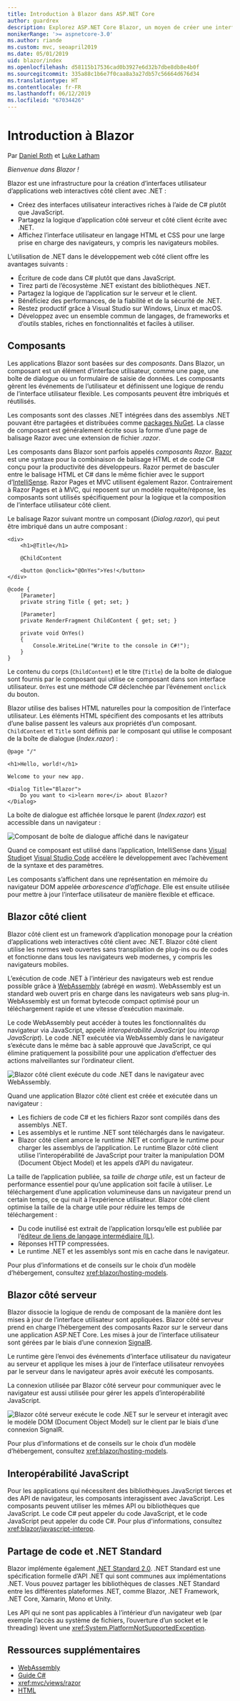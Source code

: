 ```yaml
---
title: Introduction à Blazor dans ASP.NET Core
author: guardrex
description: Explorez ASP.NET Core Blazor, un moyen de créer une interface utilisateur web interactive côté client à l’aide de .NET dans une application ASP.NET Core.
monikerRange: '>= aspnetcore-3.0'
ms.author: riande
ms.custom: mvc, seoapril2019
ms.date: 05/01/2019
uid: blazor/index
ms.openlocfilehash: d58115b17536cad0b3927e6d32b7dbe8db8e4b0f
ms.sourcegitcommit: 335a88c1b6e7f0caa8a3a27db57c56664d676d34
ms.translationtype: HT
ms.contentlocale: fr-FR
ms.lasthandoff: 06/12/2019
ms.locfileid: "67034426"
---
```

# <a name="introduction-to-blazor"></a>Introduction à Blazor

Par [Daniel Roth](https://github.com/danroth27) et [Luke Latham](https://github.com/guardrex)

*Bienvenue dans Blazor !*

Blazor est une infrastructure pour la création d’interfaces utilisateur d’applications web interactives côté client avec .NET :

* Créez des interfaces utilisateur interactives riches à l’aide de C# plutôt que JavaScript.
* Partagez la logique d’application côté serveur et côté client écrite avec .NET.
* Affichez l’interface utilisateur en langage HTML et CSS pour une large prise en charge des navigateurs, y compris les navigateurs mobiles.

L’utilisation de .NET dans le développement web côté client offre les avantages suivants :

* Écriture de code dans C# plutôt que dans JavaScript.
* Tirez parti de l’écosystème .NET existant des bibliothèques .NET.
* Partagez la logique de l’application sur le serveur et le client.
* Bénéficiez des performances, de la fiabilité et de la sécurité de .NET.
* Restez productif grâce à Visual Studio sur Windows, Linux et macOS.
* Développez avec un ensemble commun de langages, de frameworks et d’outils stables, riches en fonctionnalités et faciles à utiliser.

## <a name="components"></a>Composants

Les applications Blazor sont basées sur des *composants*. Dans Blazor, un composant est un élément d’interface utilisateur, comme une page, une boîte de dialogue ou un formulaire de saisie de données. Les composants gèrent les événements de l’utilisateur et définissent une logique de rendu de l’interface utilisateur flexible. Les composants peuvent être imbriqués et réutilisés.

Les composants sont des classes .NET intégrées dans des assemblys .NET pouvant être partagées et distribuées comme [packages NuGet](/nuget/what-is-nuget). La classe de composant est généralement écrite sous la forme d’une page de balisage Razor avec une extension de fichier *.razor*.

Les composants dans Blazor sont parfois appelés *composants Razor*. [Razor](xref:mvc/views/razor) est une syntaxe pour la combinaison de balisage HTML et de code C# conçu pour la productivité des développeurs. Razor permet de basculer entre le balisage HTML et C# dans le même fichier avec le support d’[IntelliSense](/visualstudio/ide/using-intellisense). Razor Pages et MVC utilisent également Razor. Contrairement à Razor Pages et à MVC, qui reposent sur un modèle requête/réponse, les composants sont utilisés spécifiquement pour la logique et la composition de l’interface utilisateur côté client.

Le balisage Razor suivant montre un composant (*Dialog.razor*), qui peut être imbriqué dans un autre composant :

```cshtml
<div>
    <h1>@Title</h1>

    @ChildContent

    <button @onclick="@OnYes">Yes!</button>
</div>

@code {
    [Parameter]
    private string Title { get; set; }

    [Parameter]
    private RenderFragment ChildContent { get; set; }

    private void OnYes()
    {
        Console.WriteLine("Write to the console in C#!");
    }
}
```

Le contenu du corps (`ChildContent`) et le titre (`Title`) de la boîte de dialogue sont fournis par le composant qui utilise ce composant dans son interface utilisateur. `OnYes` est une méthode C# déclenchée par l’événement `onclick` du bouton.

Blazor utilise des balises HTML naturelles pour la composition de l’interface utilisateur. Les éléments HTML spécifient des composants et les attributs d’une balise passent les valeurs aux propriétés d’un composant. `ChildContent` et `Title` sont définis par le composant qui utilise le composant de la boîte de dialogue (*Index.razor*) :

```cshtml
@page "/"

<h1>Hello, world!</h1>

Welcome to your new app.

<Dialog Title="Blazor">
    Do you want to <i>learn more</i> about Blazor?
</Dialog>
```

La boîte de dialogue est affichée lorsque le parent (*Index.razor*) est accessible dans un navigateur :

![Composant de boîte de dialogue affiché dans le navigateur](index/_static/dialog.png)

Quand ce composant est utilisé dans l’application, IntelliSense dans [Visual Studio](/visualstudio/ide/using-intellisense)et [Visual Studio Code](https://code.visualstudio.com/docs/editor/intellisense) accélère le développement avec l’achèvement de la syntaxe et des paramètres.

Les composants s’affichent dans une représentation en mémoire du navigateur DOM appelée *arborescence d’affichage*. Elle est ensuite utilisée pour mettre à jour l’interface utilisateur de manière flexible et efficace.

## <a name="blazor-client-side"></a>Blazor côté client

Blazor côté client est un framework d’application monopage pour la création d’applications web interactives côté client avec .NET. Blazor côté client utilise les normes web ouvertes sans transpilation de plug-ins ou de codes et fonctionne dans tous les navigateurs web modernes, y compris les navigateurs mobiles.

L’exécution de code .NET à l’intérieur des navigateurs web est rendue possible grâce à [WebAssembly](http://webassembly.org) (abrégé en *wasm*). WebAssembly est un standard web ouvert pris en charge dans les navigateurs web sans plug-in. WebAssembly est un format bytecode compact optimisé pour un téléchargement rapide et une vitesse d’exécution maximale.

Le code WebAssembly peut accéder à toutes les fonctionnalités du navigateur via JavaScript, appelé *interopérabilité JavaScript* (ou *interop JavaScript*). Le code .NET exécutée via WebAssembly dans le navigateur s’exécute dans le même bac à sable approuvé que JavaScript, ce qui élimine pratiquement la possibilité pour une application d’effectuer des actions malveillantes sur l’ordinateur client.

![Blazor côté client exécute du code .NET dans le navigateur avec WebAssembly.](index/_static/blazor-client-side.png)

Quand une application Blazor côté client est créée et exécutée dans un navigateur :

* Les fichiers de code C# et les fichiers Razor sont compilés dans des assemblys .NET.
* Les assemblys et le runtime .NET sont téléchargés dans le navigateur.
* Blazor côté client amorce le runtime .NET et configure le runtime pour charger les assemblys de l’application. Le runtime Blazor côté client utilise l’interopérabilité de JavaScript pour traiter la manipulation DOM (Document Object Model) et les appels d’API du navigateur.

La taille de l’application publiée, sa *taille de charge utile*, est un facteur de performance essentiel pour qu’une application soit facile à utiliser. Le téléchargement d’une application volumineuse dans un navigateur prend un certain temps, ce qui nuit à l’expérience utilisateur. Blazor côté client optimise la taille de la charge utile pour réduire les temps de téléchargement :

* Du code inutilisé est extrait de l’application lorsqu’elle est publiée par l’[éditeur de liens de langage intermédiaire (IL)](xref:host-and-deploy/blazor/configure-linker).
* Réponses HTTP compressées.
* Le runtime .NET et les assemblys sont mis en cache dans le navigateur.

Pour plus d’informations et de conseils sur le choix d’un modèle d’hébergement, consultez <xref:blazor/hosting-models>.

## <a name="blazor-server-side"></a>Blazor côté serveur

Blazor dissocie la logique de rendu de composant de la manière dont les mises à jour de l’interface utilisateur sont appliquées. Blazor côté serveur prend en charge l’hébergement des composants Razor sur le serveur dans une application ASP.NET Core. Les mises à jour de l’interface utilisateur sont gérées par le biais d’une connexion [SignalR](xref:signalr/introduction).

Le runtime gère l’envoi des événements d’interface utilisateur du navigateur au serveur et applique les mises à jour de l’interface utilisateur renvoyées par le serveur dans le navigateur après avoir exécuté les composants.

La connexion utilisée par Blazor côté serveur pour communiquer avec le navigateur est aussi utilisée pour gérer les appels d’interopérabilité JavaScript.

![Blazor côté serveur exécute le code .NET sur le serveur et interagit avec le modèle DOM (Document Object Model) sur le client par le biais d’une connexion SignalR.](index/_static/blazor-server-side.png)

Pour plus d’informations et de conseils sur le choix d’un modèle d’hébergement, consultez <xref:blazor/hosting-models>.

## <a name="javascript-interop"></a>Interopérabilité JavaScript

Pour les applications qui nécessitent des bibliothèques JavaScript tierces et des API de navigateur, les composants interagissent avec JavaScript. Les composants peuvent utiliser les mêmes API ou bibliothèques que JavaScript. Le code C# peut appeler du code JavaScript, et le code JavaScript peut appeler du code C#. Pour plus d'informations, consultez <xref:blazor/javascript-interop>.

## <a name="code-sharing-and-net-standard"></a>Partage de code et .NET Standard

Blazor implémente également [.NET Standard 2.0](/dotnet/standard/net-standard). .NET Standard est une spécification formelle d’API .NET qui sont communes aux implémentations .NET. Vous pouvez partager les bibliothèques de classes .NET Standard entre les différentes plateformes .NET, comme Blazor, .NET Framework, .NET Core, Xamarin, Mono et Unity.

Les API qui ne sont pas applicables à l’intérieur d’un navigateur web (par exemple l’accès au système de fichiers, l’ouverture d’un socket et le threading) lèvent une <xref:System.PlatformNotSupportedException>.

## <a name="additional-resources"></a>Ressources supplémentaires

* [WebAssembly](http://webassembly.org/)
* [Guide C#](/dotnet/csharp/)
* <xref:mvc/views/razor>
* [HTML](https://www.w3.org/html/)
